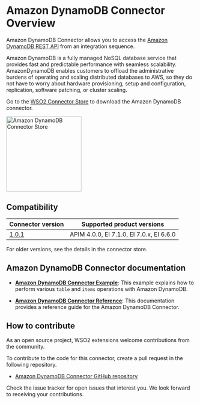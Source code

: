 # Amazon DynamoDB Connector Overview

Amazon DynamoDB Connector allows you to access the [Amazon DynamoDB REST API](https://docs.aws.amazon.com/amazondynamodb/latest/developerguide/HowItWorks.API.html) from an integration sequence.

Amazon DynamoDB is a fully managed NoSQL database service that provides fast and predictable performance with seamless scalability. AmazonDynamoDB enables customers to offload the administrative burdens of operating and scaling distributed databases to AWS, so they do not have to worry about hardware provisioning, setup and configuration, replication, software patching, or cluster scaling.

Go to the <a target="_blank" href="https://store.wso2.com/connector/esb-connector-amazondynamodb">WSO2 Connector Store</a> to download the Amazon DynamoDB connector.

<img src="{{base_path}}/assets/img/integrate/connectors/amazon-dynamodb-store.png" title="Amazon DynamoDB Connector Store" width="200" alt="Amazon DynamoDB Connector Store"/>

## Compatibility

| Connector version | Supported product versions |
| ------------- |------------- |
|  [1.0.1](https://github.com/wso2-extensions/esb-connector-amazondynamodb/tree/1.0.1)        |  APIM 4.0.0, EI 7.1.0, EI 7.0.x, EI 6.6.0 |

For older versions, see the details in the connector store.

## Amazon DynamoDB Connector documentation

* **[Amazon DynamoDB Connector Example]({{base_path}}/reference/connectors/amazondynamodb-connector/amazondynamodb-connector-example/)**: This example explains how to perform various `table` and `items` operations with Amazon DynamoDB. 

* **[Amazon DynamoDB Connector Reference]({{base_path}}/reference/connectors/amazondynamodb-connector/amazondynamodb-connector-configuration/)**: This documentation provides a reference guide for the Amazon DynamoDB Connector.

## How to contribute

As an open source project, WSO2 extensions welcome contributions from the community. 

To contribute to the code for this connector, create a pull request in the following repository. 

* [Amazon DynamoDB Connector GitHub repository](https://github.com/wso2-extensions/esb-connector-amazondynamodb)

Check the issue tracker for open issues that interest you. We look forward to receiving your contributions.
